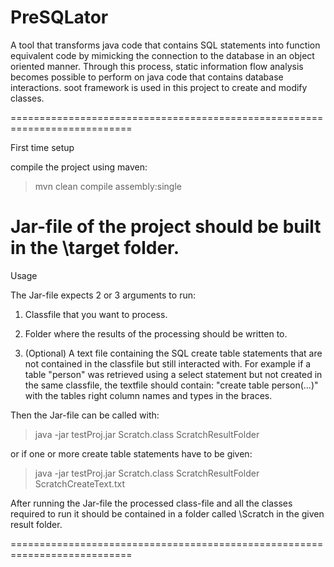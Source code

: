 # PreSQLator

A tool that transforms java code that contains SQL statements into function equivalent code by mimicking the connection to the database in an object oriented manner.
Through this process, static information flow analysis becomes possible to perform on java code that contains database interactions.
soot framework is used in this project to create and modify classes.


===========================================================================

First time setup

compile the project using maven:

> mvn clean compile assembly:single

Jar-file of the project should be built in the \target folder.
===========================================================================

Usage


The Jar-file expects 2 or 3 arguments to run:

1. Classfile that you want to process.

2. Folder where the results of the processing should be written to.

3. (Optional) A text file containing the SQL create table statements that are not contained in the classfile but still interacted with.
    For example if a table "person" was retrieved using a select statement but not created in the same classfile, the textfile should contain: "create table person(...)" with the     tables right column names and types in the braces.
    
    
Then the Jar-file can be called with:

> java -jar testProj.jar Scratch.class ScratchResultFolder

or if one or more create table statements have to be given:

>java -jar testProj.jar Scratch.class ScratchResultFolder ScratchCreateText.txt


After running the Jar-file the processed class-file and all the classes required to run it should be contained in a folder called \Scratch in the given result folder.

===========================================================================
